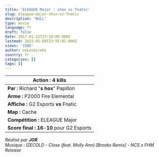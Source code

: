 ```yaml
---
title: 'ELEAGUE Major : shox vs fnatic'
slug: eleague-major-shox-vs-fnatic
description: 'NULL'
type: movie
language: fr
draft: false
date: 2017-01-22T23:10:00.000Z
lastmod: 2022-05-08T23:55:02.000Z
views: '1505'
author: neLendirekt
country: fr
categories: []
tags: []
---
```

| **Action :** 4 kills                         |
| -------------------------------------------- |
| **Par :** Richard "**s** **hox**" Papillon   |
| **Arme :** P2000 Fire Elemental              |
| **Affiche :** G2 Esports **vs** Fnatic       |
| **Map :** Cache                              |
| **Compétition :** ELEAGUE Major              |
| **Score final : 16**\-**10** pour G2 Esports |

  
_Réalisé par **JOR**_  
_Musique : IZECOLD - Close (feat. Molly Ann) \[Brooks Remix\] - NCS x FHM Release_
